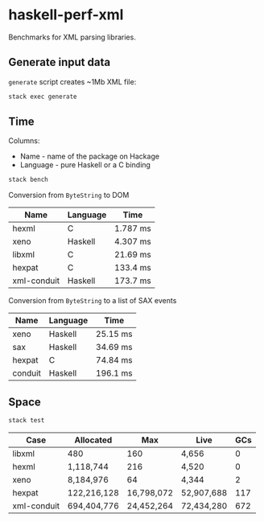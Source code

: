 # haskell-perf-xml

Benchmarks for XML parsing libraries.

## Generate input data

`generate` script creates ~1Mb XML file:

``` bash
stack exec generate
```

## Time

Columns:

- Name - name of the package on Hackage
- Language - pure Haskell or a C binding

``` bash
stack bench
```

Conversion from `ByteString` to DOM

| Name | Language | Time |
|------|----------|------|
| hexml | C | 1.787 ms |
| xeno | Haskell| 4.307 ms |
| libxml | C | 21.69 ms |
| hexpat | C | 133.4 ms |
| xml-conduit | Haskell | 173.7 ms |

Conversion from `ByteString` to a list of SAX events

| Name | Language | Time |
|------|----------|------|
| xeno | Haskell | 25.15 ms |
| sax | Haskell | 34.69 ms |
| hexpat | C | 74.84 ms |
| conduit | Haskell | 196.1 ms |

## Space

``` bash
stack test
```

| Case        |   Allocated |        Max |       Live | GCs |
|-------------|-------------|------------|------------|-----|
| libxml      |         480 |        160 |      4,656 |   0 |
| hexml       |   1,118,744 |        216 |      4,520 |   0 |
| xeno        |   8,184,976 |         64 |      4,344 |   2 |
| hexpat      | 122,216,128 | 16,798,072 | 52,907,688 | 117 |
| xml-conduit | 694,404,776 | 24,452,264 | 72,434,280 | 672 |
